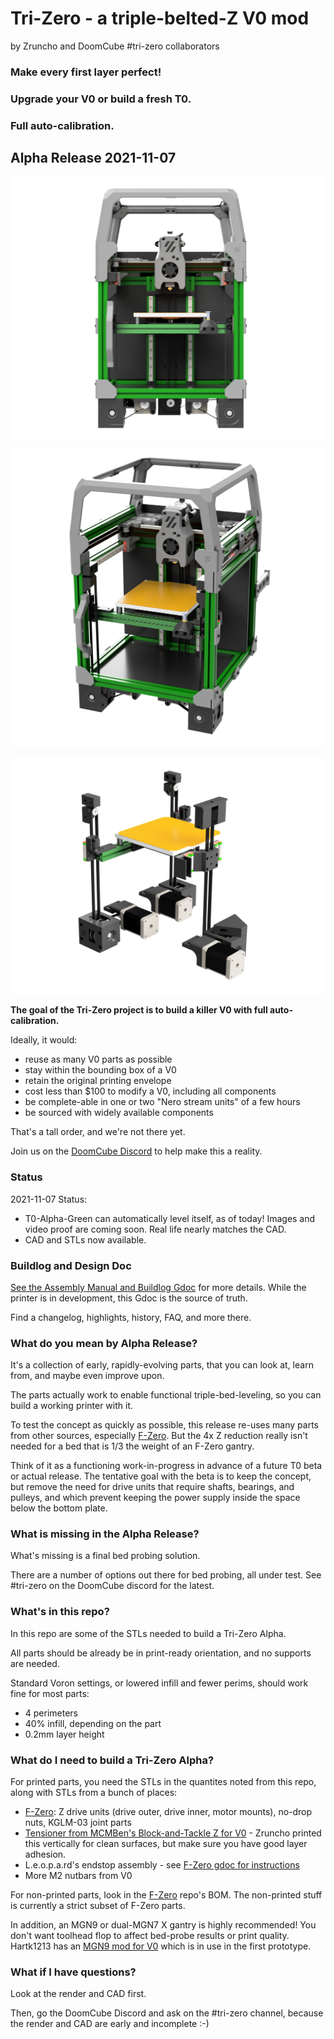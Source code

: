 # Tri-Zero - a triple-belted-Z V0 mod
by Zruncho and DoomCube #tri-zero collaborators

### Make every first layer perfect!
### Upgrade your V0 or build a fresh T0.  
### Full auto-calibration.

## Alpha Release 2021-11-07

![picture](Renders/front.png)

![picture](Renders/iso.png)

![picture](Renders/z.png)


**The goal of the Tri-Zero project is to build a killer V0 with full auto-calibration.**

Ideally, it would:
- reuse as many V0 parts as possible
- stay within the bounding box of a V0
- retain the original printing envelope
- cost less than $100 to modify a V0, including all components
- be complete-able in one or two "Nero stream units" of a few hours
- be sourced with widely available components

That's a tall order, and we're not there yet.

Join us on the [DoomCube Discord](https://discord.gg/DASuYj9F) to help make this a reality.

### Status

2021-11-07 Status:
* T0-Alpha-Green can automatically level itself, as of today!  Images and video proof are coming soon.  Real life nearly matches the CAD.
* CAD and STLs now available.

### Buildlog and Design Doc

[See the Assembly Manual and Buildlog Gdoc](https://docs.google.com/document/d/1kADhQN-p30GZuGi_6izB4IUN-McIifvLVtg8yTzIAgo/edit#) for more details. While the printer is in development, this Gdoc is the source of truth.

Find a changelog, highlights, history, FAQ, and more there.

### What do you mean by Alpha Release?

It's a collection of early, rapidly-evolving parts, that you can look at, learn from, and maybe even improve upon.  

The parts actually work to enable functional triple-bed-leveling, so you can build a working printer with it.

To test the concept as quickly as possible, this release re-uses many parts from other sources, especially [F-Zero](https://github.com/zruncho3d/f-zero). But the 4x Z reduction really isn't needed for a bed that is 1/3 the weight of an F-Zero gantry.

Think of it as a functioning work-in-progress in advance of a future T0 beta or actual release.  The tentative goal with the beta is to keep the concept, but remove the need for drive units that require shafts, bearings, and pulleys, and which prevent keeping the power supply inside the space below the bottom plate.

### What is missing in the Alpha Release?

What's missing is a final bed probing solution.

There are a number of options out there for bed probing, all under test.  See #tri-zero on the DoomCube discord for the latest.

### What's in this repo?

In this repo are some of the STLs needed to build a Tri-Zero Alpha.

All parts should be already be in print-ready orientation, and no supports are needed.

Standard Voron settings, or lowered infill and fewer perims, should work fine for most parts:
- 4 perimeters
- 40% infill, depending on the part
- 0.2mm layer height

### What do I need to build a Tri-Zero Alpha?

For printed parts, you need the STLs in the quantites noted from this repo, along with STLs from a bunch of places:
- [F-Zero](https://github.com/zruncho3d/f-zero): Z drive units (drive outer, drive inner, motor mounts), no-drop nuts, KGLM-03 joint parts
- [Tensioner from MCMBen's Block-and-Tackle Z for V0](https://github.com/Fleafa/VoronUsers/blob/master/printer_mods/MCMBen/Voron0_Block_and_Tackle_Z_Belt/STLs/%5Ba%5D_tensioner_v1.stl) - Zruncho printed this vertically for clean surfaces, but make sure you have good layer adhesion.
- L.e.o.p.a.rd's endstop assembly - see [F-Zero gdoc for instructions](https://docs.google.com/document/d/1dm8itefYrLIsCcOQht9sdMzrXE8Jk30s56c9IwtRCkM/edit)
- More M2 nutbars from V0

For non-printed parts, look in the [F-Zero](https://github.com/zruncho3d/f-zero) repo's BOM.  The non-printed stuff is currently a strict subset of F-Zero parts.

In addition, an MGN9 or dual-MGN7 X gantry is highly recommended!  You don't want toolhead flop to affect bed-probe results or print quality.  Hartk1213 has an [MGN9 mod for V0](https://github.com/Fleafa/VoronUsers/tree/master/printer_mods/hartk1213/Voron0_MGN9C_X_Axis) which is in use in the first prototype.

### What if I have questions?

Look at the render and CAD first.

Then, go the DoomCube Discord and ask on the #tri-zero channel, because the render and CAD are early and incomplete :-)
